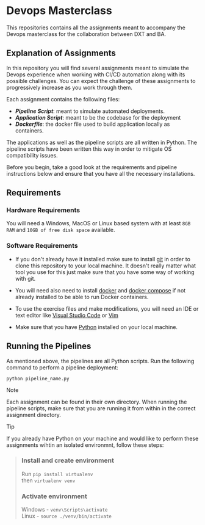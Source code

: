 # Devops Masterclass
This repositories contains all the assignments meant to accompany the Devops masterclass for the collaboration between DXT and BA.

## Explanation of Assignments
In this repository you will find several assignments meant to simulate the Devops experience when working with CI/CD automation along with its possible challenges. You can expect the challenge of these assignments to progressively increase as you work through them. 

Each assignment contains the following files:
- ***Pipeline Script***: meant to simulate automated deployments.
- ***Application Script***: meant to be the codebase for the deployment
- ***Dockerfile***: the docker file used to build application locally as containers. 

The applications as well as the pipeline scripts are all written in Python. The pipeline scripts have been written this way in order to mitigate OS compatibility issues. 

Before you begin, take a good look at the requirements and pipeline instructions below and ensure that you have all the necessary installations.  

## Requirements

### Hardware Requirements

You will need a Windows, MacOS or Linux based system with at least `8GB RAM` and `10GB of free disk space` available.

### Software Requirements

- If you don't already have it installed make sure to install [git](https://git-scm.com/downloads) in order to clone this repository to your local machine. It doesn't really matter what tool you use for this just make sure that you have some way of working with git.   

- You will need also need to install [docker](https://docs.docker.com/engine/install/) and [docker compose](https://docs.docker.com/compose/install/) if not already installed to be able to run Docker containers.

- To use the exercise files and make modifications, you will need an IDE or text editor like [Visual Studio Code](https://code.visualstudio.com/download) or [Vim](https://www.vim.org/download.php)

- Make sure that you have [Python](https://wiki.python.org/moin/BeginnersGuide/Download) installed on your local machine. 


## Running the Pipelines
As mentioned above, the pipelines are all Python scripts. Run the following command to perform a pipeline deployment:

`python pipeline_name.py`

> [!NOTE] 
> Each assignment can be found in their own directory. When running the pipeline scripts, make sure that you are running it from within in the correct assignment directory.  


> [!TIP]
If you already have Python on your machine and would like to perform these assignments wihtin an isolated environmnt, follow these steps: 
>  ### Install and create environment
> Run `pip install virtualenv` \
> then `virtualenv venv`
>
> ### Activate environment
> Windows - `venv\Scripts\activate` \
> Linux - `source ./venv/bin/activate`
